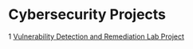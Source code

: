 # Cybersecurity Projects
1 [Vulnerability Detection and Remediation Lab Project](https://github.com/Isaac-Ayanda/Vul-mgt-with-openvas/blob/main/README.md)
